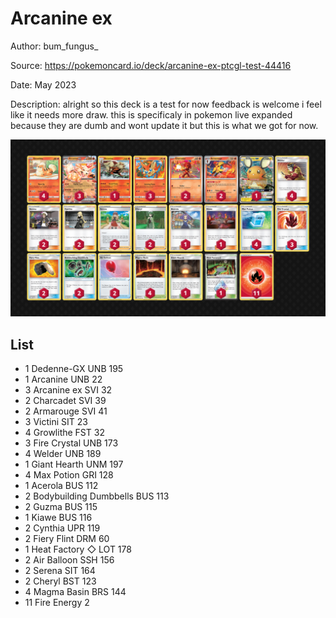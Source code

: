 # Arcanine ex

Author: bum_fungus_

Source: <https://pokemoncard.io/deck/arcanine-ex-ptcgl-test-44416>

Date: May 2023

Description: alright so this deck is a test for now feedback is welcome i feel like it needs more draw. this is specificaly in pokemon live expanded because they are dumb and wont update it but this is what we got for now.

![decklist](../../images/SVI/Arcanine%20ex/1-%20Arcanine%20ex.png)

## List

* 1 Dedenne-GX UNB 195
* 1 Arcanine UNB 22
* 3 Arcanine ex SVI 32
* 2 Charcadet SVI 39
* 2 Armarouge SVI 41
* 3 Victini SIT 23
* 4 Growlithe FST 32
* 3 Fire Crystal UNB 173
* 4 Welder UNB 189
* 1 Giant Hearth UNM 197
* 4 Max Potion GRI 128
* 1 Acerola BUS 112
* 2 Bodybuilding Dumbbells BUS 113
* 2 Guzma BUS 115
* 1 Kiawe BUS 116
* 2 Cynthia UPR 119
* 2 Fiery Flint DRM 60
* 1 Heat Factory ◇ LOT 178
* 2 Air Balloon SSH 156
* 2 Serena SIT 164
* 2 Cheryl BST 123
* 4 Magma Basin BRS 144
* 11 Fire Energy 2
